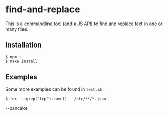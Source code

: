 find-and-replace
================

This is a commandline tool (and a JS API) to find and replace text in one or many files.

Installation
------------

	$ npm i
	$ make install

Examples
--------

Some more examples can be found in `test.sh`.

	$ far '.igrep("tcp").save()' '/etc/**/*.json'

--pancake
